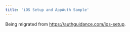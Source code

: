 ```yaml
---
title: 'iOS Setup and AppAuth Sample'
---
```


Being migrated from https://authguidance.com/ios-setup.
